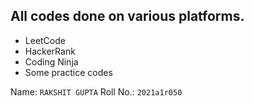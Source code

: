 ## All codes done on various platforms.
-  LeetCode
- HackerRank
- Coding Ninja
- Some practice codes

Name: `RAKSHIT GUPTA`
Roll No.: `2021a1r050`
